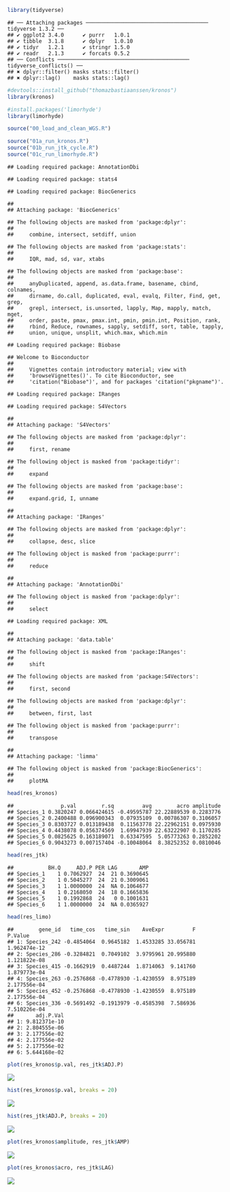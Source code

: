 ``` r
library(tidyverse)
```

    ## ── Attaching packages ─────────────────────────────────────── tidyverse 1.3.2 ──
    ## ✔ ggplot2 3.4.0      ✔ purrr   1.0.1 
    ## ✔ tibble  3.1.8      ✔ dplyr   1.0.10
    ## ✔ tidyr   1.2.1      ✔ stringr 1.5.0 
    ## ✔ readr   2.1.3      ✔ forcats 0.5.2 
    ## ── Conflicts ────────────────────────────────────────── tidyverse_conflicts() ──
    ## ✖ dplyr::filter() masks stats::filter()
    ## ✖ dplyr::lag()    masks stats::lag()

``` r
#devtools::install_github("thomazbastiaanssen/kronos") 
library(kronos)

#install.packages('limorhyde')
library(limorhyde)
```

``` r
source("00_load_and_clean_WGS.R")
```

``` r
source("01a_run_kronos.R")
source("01b_run_jtk_cycle.R")
source("01c_run_limorhyde.R")
```

    ## Loading required package: AnnotationDbi

    ## Loading required package: stats4

    ## Loading required package: BiocGenerics

    ## 
    ## Attaching package: 'BiocGenerics'

    ## The following objects are masked from 'package:dplyr':
    ## 
    ##     combine, intersect, setdiff, union

    ## The following objects are masked from 'package:stats':
    ## 
    ##     IQR, mad, sd, var, xtabs

    ## The following objects are masked from 'package:base':
    ## 
    ##     anyDuplicated, append, as.data.frame, basename, cbind, colnames,
    ##     dirname, do.call, duplicated, eval, evalq, Filter, Find, get, grep,
    ##     grepl, intersect, is.unsorted, lapply, Map, mapply, match, mget,
    ##     order, paste, pmax, pmax.int, pmin, pmin.int, Position, rank,
    ##     rbind, Reduce, rownames, sapply, setdiff, sort, table, tapply,
    ##     union, unique, unsplit, which.max, which.min

    ## Loading required package: Biobase

    ## Welcome to Bioconductor
    ## 
    ##     Vignettes contain introductory material; view with
    ##     'browseVignettes()'. To cite Bioconductor, see
    ##     'citation("Biobase")', and for packages 'citation("pkgname")'.

    ## Loading required package: IRanges

    ## Loading required package: S4Vectors

    ## 
    ## Attaching package: 'S4Vectors'

    ## The following objects are masked from 'package:dplyr':
    ## 
    ##     first, rename

    ## The following object is masked from 'package:tidyr':
    ## 
    ##     expand

    ## The following objects are masked from 'package:base':
    ## 
    ##     expand.grid, I, unname

    ## 
    ## Attaching package: 'IRanges'

    ## The following objects are masked from 'package:dplyr':
    ## 
    ##     collapse, desc, slice

    ## The following object is masked from 'package:purrr':
    ## 
    ##     reduce

    ## 
    ## Attaching package: 'AnnotationDbi'

    ## The following object is masked from 'package:dplyr':
    ## 
    ##     select

    ## Loading required package: XML

    ## 
    ## Attaching package: 'data.table'

    ## The following object is masked from 'package:IRanges':
    ## 
    ##     shift

    ## The following objects are masked from 'package:S4Vectors':
    ## 
    ##     first, second

    ## The following objects are masked from 'package:dplyr':
    ## 
    ##     between, first, last

    ## The following object is masked from 'package:purrr':
    ## 
    ##     transpose

    ## 
    ## Attaching package: 'limma'

    ## The following object is masked from 'package:BiocGenerics':
    ## 
    ##     plotMA

``` r
head(res_kronos)
```

    ##               p.val        r.sq         avg        acro amplitude
    ## Species_1 0.3820247 0.066424615 -0.49595787 22.22889539 0.2283776
    ## Species_2 0.2400488 0.096900343  0.07935109  0.00786307 0.3106057
    ## Species_3 0.8303727 0.013189438  0.11563778 22.22962151 0.0975930
    ## Species_4 0.4438078 0.056374569  1.69947939 22.63222907 0.1170285
    ## Species_5 0.0825625 0.163189071  0.63347595  5.05773263 0.2852202
    ## Species_6 0.9043273 0.007157404 -0.10048064  8.38252352 0.0810046

``` r
head(res_jtk)
```

    ##           BH.Q     ADJ.P PER LAG       AMP
    ## Species_1    1 0.7062927  24  21 0.3690645
    ## Species_2    1 0.5045277  24  21 0.3009061
    ## Species_3    1 1.0000000  24  NA 0.1064677
    ## Species_4    1 0.2168050  24  18 0.1665836
    ## Species_5    1 0.1992868  24   0 0.1001631
    ## Species_6    1 1.0000000  24  NA 0.0365927

``` r
head(res_limo)
```

    ##        gene_id   time_cos   time_sin    AveExpr         F      P.Value
    ## 1: Species_242 -0.4854064  0.9645182  1.4533285 33.056781 1.962474e-12
    ## 2: Species_286 -0.3284821  0.7049102  3.9795961 20.995880 1.121822e-08
    ## 3: Species_415 -0.1662919  0.4487244  1.8714063  9.141760 1.879773e-04
    ## 4: Species_263 -0.2576868 -0.4778930 -1.4230559  8.975189 2.177556e-04
    ## 5: Species_452 -0.2576868 -0.4778930 -1.4230559  8.975189 2.177556e-04
    ## 6: Species_336 -0.5691492 -0.1913979 -0.4585398  7.586936 7.510226e-04
    ##       adj.P.Val
    ## 1: 9.812371e-10
    ## 2: 2.804555e-06
    ## 3: 2.177556e-02
    ## 4: 2.177556e-02
    ## 5: 2.177556e-02
    ## 6: 5.644168e-02

``` r
plot(res_kronos$p.val, res_jtk$ADJ.P)
```

![](benchmarking_files/figure-gfm/run%20tools-1.png)<!-- -->

``` r
hist(res_kronos$p.val, breaks = 20)
```

![](benchmarking_files/figure-gfm/run%20tools-2.png)<!-- -->

``` r
hist(res_jtk$ADJ.P, breaks = 20)
```

![](benchmarking_files/figure-gfm/run%20tools-3.png)<!-- -->

``` r
plot(res_kronos$amplitude, res_jtk$AMP)
```

![](benchmarking_files/figure-gfm/run%20tools-4.png)<!-- -->

``` r
plot(res_kronos$acro, res_jtk$LAG)
```

![](benchmarking_files/figure-gfm/run%20tools-5.png)<!-- -->

